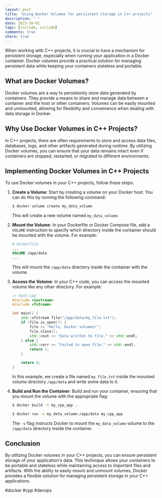 ```yaml
---
layout: post
title: "Using Docker Volumes for persistent storage in C++ projects"
description: " "
date: 2023-10-01
tags: [include, include]
comments: true
share: true
---
```


When working with C++ projects, it is crucial to have a mechanism for persistent storage, especially when running your application in a Docker container. Docker volumes provide a practical solution for managing persistent data while keeping your containers stateless and portable.

## What are Docker Volumes?

Docker volumes are a way to persistently store data generated by containers. They provide a means to share and manage data between a container and the host or other containers. Volumes can be easily mounted and unmounted, allowing for flexibility and convenience when dealing with data storage in Docker.

## Why Use Docker Volumes in C++ Projects?

In C++ projects, there are often requirements to store and access data files, databases, logs, and other artifacts generated during runtime. By utilizing Docker volumes, you can ensure that your data remains intact even if containers are stopped, restarted, or migrated to different environments.

## Implementing Docker Volumes in C++ Projects

To use Docker volumes in your C++ projects, follow these steps:

1. **Create a Volume**: Start by creating a volume on your Docker host. You can do this by running the following command:

   ```bash
   $ docker volume create my_data_volume
   ```

   This will create a new volume named `my_data_volume`.

2. **Mount the Volume**: In your Dockerfile or Docker Compose file, add a `VOLUME` instruction to specify which directory inside the container should be mounted with the volume. For example:

   ```dockerfile
   # Dockerfile
   ...
   VOLUME /app/data
   ...
   ```

   This will mount the `/app/data` directory inside the container with the volume.

3. **Access the Volume**: In your C++ code, you can access the mounted volume like any other directory. For example:

   ```cpp
   // main.cpp
   #include <iostream>
   #include <fstream>
   
   int main() {
       std::ofstream file("/app/data/my_file.txt");
       if (file.is_open()) {
           file << "Hello, Docker volumes!";
           file.close();
           std::cout << "Data written to file." << std::endl;
       } else {
           std::cerr << "Failed to open file." << std::endl;
           return 1;
       }
   
       return 0;
   }
   ```

   In this example, we create a file named `my_file.txt` inside the mounted volume directory `/app/data` and write some data to it.

4. **Build and Run the Container**: Build and run your container, ensuring that you mount the volume with the appropriate flag:

   ```bash
   $ docker build -t my_cpp_app .
   
   $ docker run -v my_data_volume:/app/data my_cpp_app
   ```

   The `-v` flag instructs Docker to mount the `my_data_volume` volume to the `/app/data` directory inside the container.

## Conclusion

By utilizing Docker volumes in your C++ projects, you can ensure persistent storage of your application's data. This technique allows your containers to be portable and stateless while maintaining access to important files and artifacts. With the ability to easily mount and unmount volumes, Docker provides a flexible solution for managing persistent storage in your C++ applications.

#docker #cpp #devops